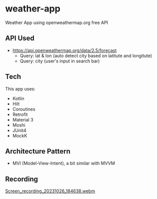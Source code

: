 # weather-app
Weather App using openweathermap.org free API

## API Used
- https://api.openweathermap.org/data/2.5/forecast
  - Query: lat & lon (auto detect city based on latitute and longitute)
  - Query: city (user's input in search bar)

## Tech
This app uses:
- Kotlin
- Hilt
- Coroutines
- Retrofit
- Material 3
- Moshi
- JUnit4
- MockK

## Architecture Pattern
- MVI (Model-View-Intent), a bit similar with MVVM

## Recording
[Screen_recording_20231026_184638.webm](https://github.com/estermel/weather-app/assets/18325015/91fc9a89-4ee7-4038-9374-85c91e61b52a)

